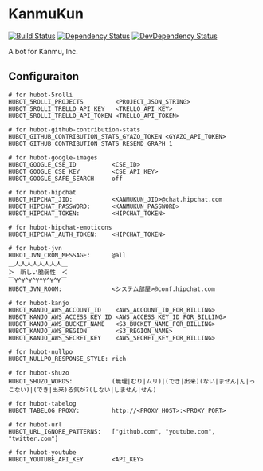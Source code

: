 # KanmuKun

[![Build Status][travis-image]][travis-url]
[![Dependency Status][daviddm-image]][daviddm-url]
[![DevDependency Status][daviddm-dev-image]][daviddm-dev-url]

A bot for Kanmu, Inc.

## Configuraiton

```
# for hubot-5rolli
HUBOT_5ROLLI_PROJECTS         <PROJECT_JSON_STRING>
HUBOT_5ROLLI_TRELLO_API_KEY   <TRELLO_API_KEY>
HUBOT_5ROLLI_TRELLO_API_TOKEN <TRELLO_API_TOKEN>

# for hubot-github-contribution-stats
HUBOT_GITHUB_CONTRIBUTION_STATS_GYAZO_TOKEN <GYAZO_API_TOKEN>
HUBOT_GITHUB_CONTRIBUTION_STATS_RESEND_GRAPH 1

# for hubot-google-images
HUBOT_GOOGLE_CSE_ID          <CSE_ID>
HUBOT_GOOGLE_CSE_KEY         <CSE_API_KEY>
HUBOT_GOOGLE_SAFE_SEARCH     off

# for hubot-hipchat
HUBOT_HIPCHAT_JID:           <KANMUKUN_JID>@chat.hipchat.com
HUBOT_HIPCHAT_PASSWORD:      <KANMUKUN_PASSWORD>
HUBOT_HIPCHAT_TOKEN:         <HIPCHAT_TOKEN>

# for hubot-hipchat-emoticons
HUBOT_HIPCHAT_AUTH_TOKEN:    <HIPCHAT_TOKEN>

# for hubot-jvn
HUBOT_JVN_CRON_MESSAGE:      @all
＿人人人人人人人人＿
＞　新しい脆弱性　＜
￣Y^Y^Y^Y^Y^Y^Y￣
HUBOT_JVN_ROOM:              <システム部屋>@conf.hipchat.com

# for hubot-kanjo
HUBOT_KANJO_AWS_ACCOUNT_ID    <AWS_ACCOUNT_ID_FOR_BILLING>
HUBOT_KANJO_AWS_ACCESS_KEY_ID <AWS_ACCESS_KEY_ID_FOR_BILLING>
HUBOT_KANJO_AWS_BUCKET_NAME   <S3_BUCKET_NAME_FOR_BILLING>
HUBOT_KANJO_AWS_REGION        <S3_REGION_NAME>
HUBOT_KANJO_AWS_SECRET_KEY    <AWS_SECRET_KEY_FOR_BILLING>

# for hubot-nullpo
HUBOT_NULLPO_RESPONSE_STYLE: rich

# for hubot-shuzo
HUBOT_SHUZO_WORDS:           (無理|むり|ムリ)|(でき|出来)(ない|ません|ん|っこない)|(でき|出来)る気が?(しない|しません|せん)

# for hubot-tabelog
HUBOT_TABELOG_PROXY:         http://<PROXY_HOST>:<PROXY_PORT>

# for hubot-url
HUBOT_URL_IGNORE_PATTERNS:   ["github.com", "youtube.com", "twitter.com"]

# for hubot-youtube
HUBOT_YOUTUBE_API_KEY        <API_KEY>
```


[travis-url]: https://travis-ci.org/kanmu/kanmukun
[travis-image]: https://img.shields.io/travis/kanmu/kanmukun.svg?style=flat-square
[daviddm-url]: https://david-dm.org/kanmu/kanmukun
[daviddm-image]: https://img.shields.io/david/kanmu/kanmukun.svg?style=flat-square
[daviddm-dev-url]: https://david-dm.org/kanmu/kanmukun#info=devDependencies
[daviddm-dev-image]: https://img.shields.io/david/dev/kanmu/kanmukun.svg?style=flat-square
